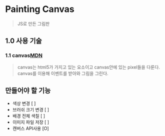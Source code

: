 # Painting Canvas

> JS로 만든 그림판

## 1.0 사용 기술

### 1.1 canvas[MDN](https://developer.mozilla.org/ko/docs/Web/API/Canvas_API)

> canvas는 html5가 가지고 있는 요소이고 canvas안에 있는 pixel들을 다룬다.  
> canvas를 이용해 이벤트를 받아와 그림을 그린다.

## 만들어야 할 기능

- 색상 변경 [ ]
- 브러쉬 크기 변경 [ ]
- 배경 전체 색칠 [ ]
- 이미지 파일 저장 [ ]
- 캔버스 API사용 [O]
